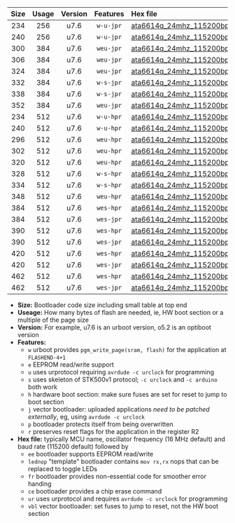 |Size|Usage|Version|Features|Hex file|
|:-:|:-:|:-:|:-:|:--|
|234|256|u7.6|`w-u-jpr`|[ata6614q_24mhz_115200bps_ur_vbl.hex](https://raw.githubusercontent.com/stefanrueger/urboot/main//ata6614q_24mhz_115200bps_ur_vbl.hex)|
|240|256|u7.6|`w-u-jpr`|[ata6614q_24mhz_115200bps_lednop_ur_vbl.hex](https://raw.githubusercontent.com/stefanrueger/urboot/main//ata6614q_24mhz_115200bps_lednop_ur_vbl.hex)|
|300|384|u7.6|`weu-jpr`|[ata6614q_24mhz_115200bps_ee_ur_vbl.hex](https://raw.githubusercontent.com/stefanrueger/urboot/main//ata6614q_24mhz_115200bps_ee_ur_vbl.hex)|
|306|384|u7.6|`weu-jpr`|[ata6614q_24mhz_115200bps_ee_lednop_ur_vbl.hex](https://raw.githubusercontent.com/stefanrueger/urboot/main//ata6614q_24mhz_115200bps_ee_lednop_ur_vbl.hex)|
|324|384|u7.6|`weu-jpr`|[ata6614q_24mhz_115200bps_ee_lednop_fr_ur_vbl.hex](https://raw.githubusercontent.com/stefanrueger/urboot/main//ata6614q_24mhz_115200bps_ee_lednop_fr_ur_vbl.hex)|
|332|384|u7.6|`w-s-jpr`|[ata6614q_24mhz_115200bps_vbl.hex](https://raw.githubusercontent.com/stefanrueger/urboot/main//ata6614q_24mhz_115200bps_vbl.hex)|
|338|384|u7.6|`w-s-jpr`|[ata6614q_24mhz_115200bps_lednop_vbl.hex](https://raw.githubusercontent.com/stefanrueger/urboot/main//ata6614q_24mhz_115200bps_lednop_vbl.hex)|
|352|384|u7.6|`weu-jpr`|[ata6614q_24mhz_115200bps_ee_lednop_fr_ce_ur_vbl.hex](https://raw.githubusercontent.com/stefanrueger/urboot/main//ata6614q_24mhz_115200bps_ee_lednop_fr_ce_ur_vbl.hex)|
|234|512|u7.6|`w-u-hpr`|[ata6614q_24mhz_115200bps_ur.hex](https://raw.githubusercontent.com/stefanrueger/urboot/main//ata6614q_24mhz_115200bps_ur.hex)|
|240|512|u7.6|`w-u-hpr`|[ata6614q_24mhz_115200bps_lednop_ur.hex](https://raw.githubusercontent.com/stefanrueger/urboot/main//ata6614q_24mhz_115200bps_lednop_ur.hex)|
|296|512|u7.6|`weu-hpr`|[ata6614q_24mhz_115200bps_ee_ur.hex](https://raw.githubusercontent.com/stefanrueger/urboot/main//ata6614q_24mhz_115200bps_ee_ur.hex)|
|302|512|u7.6|`weu-hpr`|[ata6614q_24mhz_115200bps_ee_lednop_ur.hex](https://raw.githubusercontent.com/stefanrueger/urboot/main//ata6614q_24mhz_115200bps_ee_lednop_ur.hex)|
|320|512|u7.6|`weu-hpr`|[ata6614q_24mhz_115200bps_ee_lednop_fr_ur.hex](https://raw.githubusercontent.com/stefanrueger/urboot/main//ata6614q_24mhz_115200bps_ee_lednop_fr_ur.hex)|
|328|512|u7.6|`w-s-hpr`|[ata6614q_24mhz_115200bps.hex](https://raw.githubusercontent.com/stefanrueger/urboot/main//ata6614q_24mhz_115200bps.hex)|
|334|512|u7.6|`w-s-hpr`|[ata6614q_24mhz_115200bps_lednop.hex](https://raw.githubusercontent.com/stefanrueger/urboot/main//ata6614q_24mhz_115200bps_lednop.hex)|
|348|512|u7.6|`weu-hpr`|[ata6614q_24mhz_115200bps_ee_lednop_fr_ce_ur.hex](https://raw.githubusercontent.com/stefanrueger/urboot/main//ata6614q_24mhz_115200bps_ee_lednop_fr_ce_ur.hex)|
|384|512|u7.6|`wes-hpr`|[ata6614q_24mhz_115200bps_ee.hex](https://raw.githubusercontent.com/stefanrueger/urboot/main//ata6614q_24mhz_115200bps_ee.hex)|
|384|512|u7.6|`wes-jpr`|[ata6614q_24mhz_115200bps_ee_vbl.hex](https://raw.githubusercontent.com/stefanrueger/urboot/main//ata6614q_24mhz_115200bps_ee_vbl.hex)|
|390|512|u7.6|`wes-hpr`|[ata6614q_24mhz_115200bps_ee_lednop.hex](https://raw.githubusercontent.com/stefanrueger/urboot/main//ata6614q_24mhz_115200bps_ee_lednop.hex)|
|390|512|u7.6|`wes-jpr`|[ata6614q_24mhz_115200bps_ee_lednop_vbl.hex](https://raw.githubusercontent.com/stefanrueger/urboot/main//ata6614q_24mhz_115200bps_ee_lednop_vbl.hex)|
|420|512|u7.6|`wes-hpr`|[ata6614q_24mhz_115200bps_ee_lednop_fr.hex](https://raw.githubusercontent.com/stefanrueger/urboot/main//ata6614q_24mhz_115200bps_ee_lednop_fr.hex)|
|420|512|u7.6|`wes-jpr`|[ata6614q_24mhz_115200bps_ee_lednop_fr_vbl.hex](https://raw.githubusercontent.com/stefanrueger/urboot/main//ata6614q_24mhz_115200bps_ee_lednop_fr_vbl.hex)|
|462|512|u7.6|`wes-hpr`|[ata6614q_24mhz_115200bps_ee_lednop_fr_ce.hex](https://raw.githubusercontent.com/stefanrueger/urboot/main//ata6614q_24mhz_115200bps_ee_lednop_fr_ce.hex)|
|462|512|u7.6|`wes-jpr`|[ata6614q_24mhz_115200bps_ee_lednop_fr_ce_vbl.hex](https://raw.githubusercontent.com/stefanrueger/urboot/main//ata6614q_24mhz_115200bps_ee_lednop_fr_ce_vbl.hex)|

- **Size:** Bootloader code size including small table at top end
- **Useage:** How many bytes of flash are needed, ie, HW boot section or a multiple of the page size
- **Version:** For example, u7.6 is an urboot version, o5.2 is an optiboot version
- **Features:**
  + `w` urboot provides `pgm_write_page(sram, flash)` for the application at `FLASHEND-4+1`
  + `e` EEPROM read/write support
  + `u` uses urprotocol requiring `avrdude -c urclock` for programming
  + `s` uses skeleton of STK500v1 protocol; `-c urclock` and `-c arduino` both work
  + `h` hardware boot section: make sure fuses are set for reset to jump to boot section
  + `j` vector bootloader: uploaded applications *need to be patched externally*, eg, using `avrdude -c urclock`
  + `p` bootloader protects itself from being overwritten
  + `r` preserves reset flags for the application in the register R2
- **Hex file:** typically MCU name, oscillator frequency (16 MHz default) and baud rate (115200 default) followed by
  + `ee` bootloader supports EEPROM read/write
  + `lednop` "template" bootloader contains `mov rx,rx` nops that can be replaced to toggle LEDs
  + `fr` bootloader provides non-essential code for smoother error handing
  + `ce` bootloader provides a chip erase command
  + `ur` uses urprotocol and requires `avrdude -c urclock` for programming
  + `vbl` vector bootloader: set fuses to jump to reset, not the HW boot section
